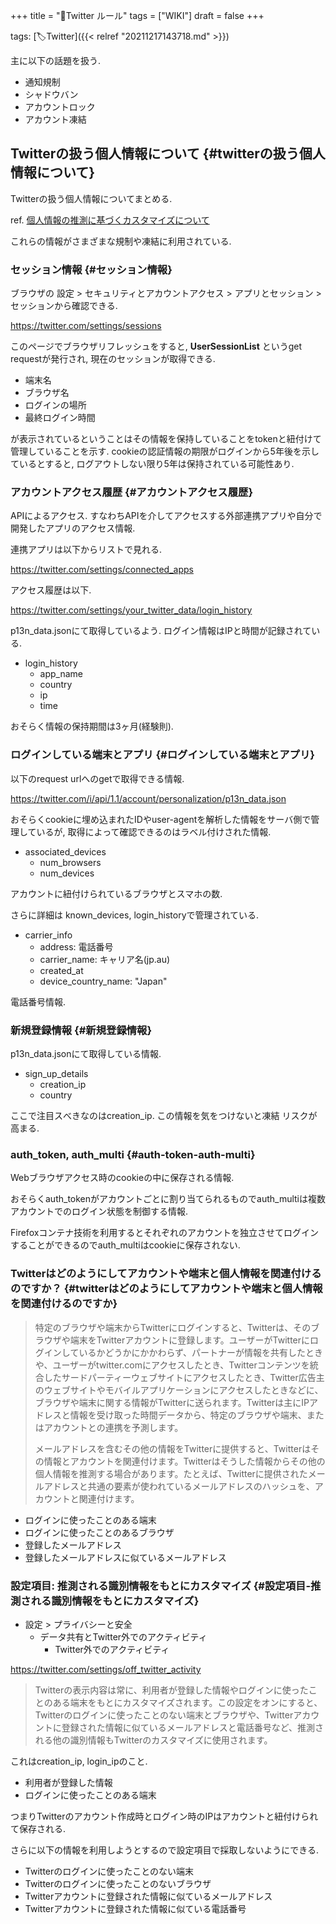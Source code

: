 +++
title = "📝Twitter ルール"
tags = ["WIKI"]
draft = false
+++

tags: [🏷Twitter]({{< relref "20211217143718.md" >}})

主に以下の話題を扱う.

-   通知規制
-   シャドウバン
-   アカウントロック
-   アカウント凍結


## Twitterの扱う個人情報について {#twitterの扱う個人情報について}

Twitterの扱う個人情報についてまとめる.

ref. [個人情報の推測に基づくカスタマイズについて](https://help.twitter.com/ja/about-personalization-across-your-devices)

これらの情報がさまざまな規制や凍結に利用されている.


### セッション情報 {#セッション情報}

ブラウザの 設定 > セキュリティとアカウントアクセス > アプリとセッション >セッションから確認できる.

<https://twitter.com/settings/sessions>

このページでブラウザリフレッシュをすると, **UserSessionList** というget requestが発行され, 現在のセッションが取得できる.

-   端末名
-   ブラウザ名
-   ログインの場所
-   最終ログイン時間

が表示されているということはその情報を保持していることをtokenと紐付けて管理していることを示す. cookieの認証情報の期限がログインから5年後を示しているとすると, ログアウトしない限り5年は保持されている可能性あり.


### アカウントアクセス履歴 {#アカウントアクセス履歴}

APIによるアクセス. すなわちAPIを介してアクセスする外部連携アプリや自分で開発したアプリのアクセス情報.

連携アプリは以下からリストで見れる.

<https://twitter.com/settings/connected_apps>

アクセス履歴は以下.

<https://twitter.com/settings/your_twitter_data/login_history>

p13n_data.jsonにて取得しているよう.
ログイン情報はIPと時間が記録されている.

-   login_history
    -   app_name
    -   country
    -   ip
    -   time

おそらく情報の保持期間は3ヶ月(経験則).


### ログインしている端末とアプリ {#ログインしている端末とアプリ}

以下のrequest urlへのgetで取得できる情報.

<https://twitter.com/i/api/1.1/account/personalization/p13n_data.json>

おそらくcookieに埋め込まれたIDやuser-agentを解析した情報をサーバ側で管理しているが, 取得によって確認できるのはラベル付けされた情報.

-   associated_devices
    -   num_browsers
    -   num_devices

アカウントに紐付けられているブラウザとスマホの数.

さらに詳細は known_devices, login_historyで管理されている.

-   carrier_info
    -   address: 電話番号
    -   carrier_name: キャリア名(jp.au)
    -   created_at
    -   device_country_name: "Japan"

電話番号情報.


### 新規登録情報 {#新規登録情報}

p13n_data.jsonにて取得している情報.

-   sign_up_details
    -   creation_ip
    -   country

ここで注目スべきなのはcreation_ip.
この情報を気をつけないと凍結 リスクが高まる.


### auth_token, auth_multi {#auth-token-auth-multi}

Webブラウザアクセス時のcookieの中に保存される情報.

おそらくauth_tokenがアカウントごとに割り当てられるものでauth_multiは複数アカウントでのログイン状態を制御する情報.

Firefoxコンテナ技術を利用するとそれぞれのアカウントを独立させてログインすることができるのでauth_multiはcookieに保存されない.


### Twitterはどのようにしてアカウントや端末と個人情報を関連付けるのですか？ {#twitterはどのようにしてアカウントや端末と個人情報を関連付けるのですか}

> 特定のブラウザや端末からTwitterにログインすると、Twitterは、そのブラウザや端末をTwitterアカウントに登録します。ユーザーがTwitterにログインしているかどうかにかかわらず、パートナーが情報を共有したときや、ユーザーがtwitter.comにアクセスしたとき、Twitterコンテンツを統合したサードパーティーウェブサイトにアクセスしたとき、Twitter広告主のウェブサイトやモバイルアプリケーションにアクセスしたときなどに、ブラウザや端末に関する情報がTwitterに送られます。Twitterは主にIPアドレスと情報を受け取った時間データから、特定のブラウザや端末、またはアカウントとの連携を予測します。
>
> メールアドレスを含むその他の情報をTwitterに提供すると、Twitterはその情報とアカウントを関連付けます。Twitterはそうした情報からその他の個人情報を推測する場合があります。たとえば、Twitterに提供されたメールアドレスと共通の要素が使われているメールアドレスのハッシュを、アカウントと関連付けます。

-   ログインに使ったことのある端末
-   ログインに使ったことのあるブラウザ
-   登録したメールアドレス
-   登録したメールアドレスに似ているメールアドレス


### 設定項目: 推測される識別情報をもとにカスタマイズ {#設定項目-推測される識別情報をもとにカスタマイズ}

-   設定 > プライバシーと安全
    -   データ共有とTwitter外でのアクティビティ
        -   Twitter外でのアクティビティ

<https://twitter.com/settings/off_twitter_activity>

> Twitterの表示内容は常に、利用者が登録した情報やログインに使ったことのある端末をもとにカスタマイズされます。この設定をオンにすると、Twitterのログインに使ったことのない端末とブラウザや、Twitterアカウントに登録された情報に似ているメールアドレスと電話番号など、推測される他の識別情報もTwitterのカスタマイズに使用されます。

これはcreation_ip, login_ipのこと.

-   利用者が登録した情報
-   ログインに使ったことのある端末

つまりTwitterのアカウント作成時とログイン時のIPはアカウントと紐付けられて保存される.

さらに以下の情報を利用しようとするので設定項目で採取しないようにできる.

-   Twitterのログインに使ったことのない端末
-   Twitterのログインに使ったことのないブラウザ
-   Twitterアカウントに登録された情報に似ているメールアドレス
-   Twitterアカウントに登録された情報に似ている電話番号
